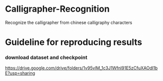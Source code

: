 # Calligrapher-Recognition
Recognize the calligrapher from chinese calligraphy characters

# Guideline for reproducing results
### download dataset and checkpoint
https://drive.google.com/drive/folders/1v95vlM_1c3J1Wfnl91E5zCfuXAOdl1bE?usp=sharing
